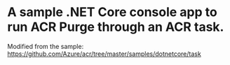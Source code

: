 # A sample .NET Core console app to run ACR Purge through an ACR task.

Modified from the sample: https://github.com/Azure/acr/tree/master/samples/dotnetcore/task
